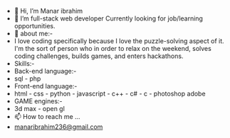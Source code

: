 - 👋 Hi, I’m Manar ibrahim
- 👀 I’m full-stack web developer  Currently looking for job/learning opportunities.
- 🌱 about me:-
- I love coding specifically because I love the puzzle-solving aspect of it. I'm the sort of person who in order to relax on the weekend, solves coding challenges, builds games, and enters hackathons.
- Skills:-
- Back-end language:-
- sql  -  php
- Front-end language:-
- html  - css  -  python -   javascript   -   c++  -   c#   -  c  -   photoshop adobe
- GAME engines:-
- 3d max -   open gl
- 📫 How to reach me ...
- manaribrahim236@gmail.com


